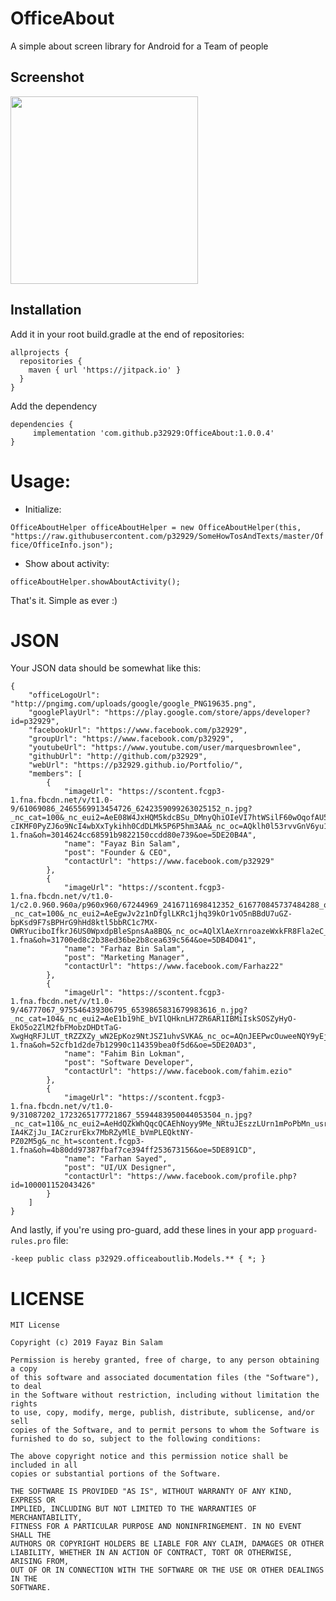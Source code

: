 # OfficeAbout
A simple about screen library for Android for a Team of people

## Screenshot

<img src="https://user-images.githubusercontent.com/6418354/61729396-e7f8fe80-ad98-11e9-9477-9c0b4f8943ba.png" width="300">

## Installation
Add it in your root build.gradle at the end of repositories:
```
allprojects {
  repositories {
    maven { url 'https://jitpack.io' }
  }
}
```

Add the dependency
```
dependencies {
     implementation 'com.github.p32929:OfficeAbout:1.0.0.4'
}
```

# Usage:
* Initialize:

`OfficeAboutHelper officeAboutHelper = new OfficeAboutHelper(this, "https://raw.githubusercontent.com/p32929/SomeHowTosAndTexts/master/Office/OfficeInfo.json");`

* Show about activity:

`officeAboutHelper.showAboutActivity();`

That's it. Simple as ever :)

# JSON
Your JSON data should be somewhat like this:
```
{
    "officeLogoUrl": "http://pngimg.com/uploads/google/google_PNG19635.png",
    "googlePlayUrl": "https://play.google.com/store/apps/developer?id=p32929",
    "facebookUrl": "https://www.facebook.com/p32929",
    "groupUrl": "https://www.facebook.com/p32929",
    "youtubeUrl": "https://www.youtube.com/user/marquesbrownlee",
    "githubUrl": "http://github.com/p32929",
    "webUrl": "https://p32929.github.io/Portfolio/",
    "members": [
        {
            "imageUrl": "https://scontent.fcgp3-1.fna.fbcdn.net/v/t1.0-9/61069086_2465569913454726_6242359099263025152_n.jpg?_nc_cat=100&_nc_eui2=AeE08W4JxHQM5kdcBSu_DMnyQhiOIeVI7htWSilF60wOqofAU5lz6mD6cEi0j4Ffw-cIKMF0PyZJ6o9NcI4wbXxTykihh0CdDLMk5P6P5hm3AA&_nc_oc=AQklh0l53rvvGnV6yu1on1aQPKphOIWhWwOAZZfk5A4nyP0cxYvAOECJzZioFRDzS3s&_nc_ht=scontent.fcgp3-1.fna&oh=3014624cc68591b9822150ccdd80e739&oe=5DE20B4A",
            "name": "Fayaz Bin Salam",
            "post": "Founder & CEO",
            "contactUrl": "https://www.facebook.com/p32929"
        },
        {
            "imageUrl": "https://scontent.fcgp3-1.fna.fbcdn.net/v/t1.0-1/c2.0.960.960a/p960x960/67244969_2416711698412352_616770845737484288_o.jpg?_nc_cat=100&_nc_eui2=AeEgwJv2z1nDfglLKRc1jhq39kOr1vO5nBBdU7uGZ-bpKsd9F7sBPHrG9hHd8ktl5bbRC1c7MX-OWRYuciboIfkrJ6US0WpxdpBleSpnsAa8BQ&_nc_oc=AQlXlAeXrnroazeWxkFR8Fla2eC_otrTCdnIAsA8sMvIJPQmJN1cVBFsO2L0_TqRGfM&_nc_ht=scontent.fcgp3-1.fna&oh=31700ed8c2b38ed36be2b8cea639c564&oe=5DB4D041",
            "name": "Farhaz Bin Salam",
            "post": "Marketing Manager",
            "contactUrl": "https://www.facebook.com/Farhaz22"
        },
        {
            "imageUrl": "https://scontent.fcgp3-1.fna.fbcdn.net/v/t1.0-9/46777067_975546439306795_6539865831679983616_n.jpg?_nc_cat=104&_nc_eui2=AeE1b19hE_bVIlQHknLH7ZR6AR1IBMiIskSOSZyHyO-EkO5o2ZlM2fbFMobzDHDtTaG-XwgHqRFJLUT_tRZZXZy_wN2EpKoz9NtJSZ1uhvSVKA&_nc_oc=AQnJEEPwcOuweeNQY9yEj6d14vT1EajIaYVU9Ljaf0bk832yY1Cmjsg4jByKLUe7dDg&_nc_ht=scontent.fcgp3-1.fna&oh=52cfb1d2de7b12990c114359bea0f5d6&oe=5DE20AD3",
            "name": "Fahim Bin Lokman",
            "post": "Software Developer",
            "contactUrl": "https://www.facebook.com/fahim.ezio"
        },
        {
            "imageUrl": "https://scontent.fcgp3-1.fna.fbcdn.net/v/t1.0-9/31087202_1723265177721867_5594483950044053504_n.jpg?_nc_cat=110&_nc_eui2=AeHdQZkWhQqcQCAEhNoyy9Me_NRtuJEszzLUrn1mPoPbMn_usrMDfrUicnKK1zZNOMtkAy_ewG_nqpB9_l2Nfa5vMzQcnpKFtR1A78rMemzCkw&_nc_oc=AQnUUhMOuUrrNwUWvr-IA4KZjJu_IACzrurEkx7MbRZyMlE_bVmPLEQktNY-PZ02M5g&_nc_ht=scontent.fcgp3-1.fna&oh=4b80dd97387fbaf7ce394ff253673156&oe=5DE891CD",
            "name": "Farhan Sayed",
            "post": "UI/UX Designer",
            "contactUrl": "https://www.facebook.com/profile.php?id=100001152043426"
        }
    ]
}
```

And lastly, if you're using pro-guard, add these lines in your app `proguard-rules.pro` file:

`-keep public class p32929.officeaboutlib.Models.** { *; }`

# LICENSE
```
MIT License

Copyright (c) 2019 Fayaz Bin Salam

Permission is hereby granted, free of charge, to any person obtaining a copy
of this software and associated documentation files (the "Software"), to deal
in the Software without restriction, including without limitation the rights
to use, copy, modify, merge, publish, distribute, sublicense, and/or sell
copies of the Software, and to permit persons to whom the Software is
furnished to do so, subject to the following conditions:

The above copyright notice and this permission notice shall be included in all
copies or substantial portions of the Software.

THE SOFTWARE IS PROVIDED "AS IS", WITHOUT WARRANTY OF ANY KIND, EXPRESS OR
IMPLIED, INCLUDING BUT NOT LIMITED TO THE WARRANTIES OF MERCHANTABILITY,
FITNESS FOR A PARTICULAR PURPOSE AND NONINFRINGEMENT. IN NO EVENT SHALL THE
AUTHORS OR COPYRIGHT HOLDERS BE LIABLE FOR ANY CLAIM, DAMAGES OR OTHER
LIABILITY, WHETHER IN AN ACTION OF CONTRACT, TORT OR OTHERWISE, ARISING FROM,
OUT OF OR IN CONNECTION WITH THE SOFTWARE OR THE USE OR OTHER DEALINGS IN THE
SOFTWARE.

```